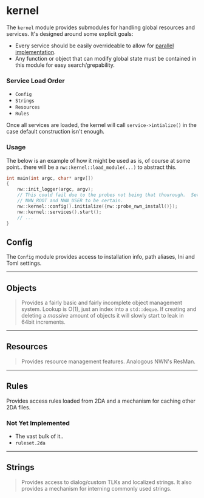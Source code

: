 # kernel

The `kernel` module provides submodules for handling global resources and services.  It's designed around some explicit goals:

* Every service should be easily overrideable to allow for [parallel implementation](http://sevangelatos.com/john-carmack-on-parallel-implementations/).
* Any function or object that can modify global state must be contained in this module for easy search/grepability.

### Service Load Order

- `Config`
- `Strings`
- `Resources`
- `Rules`

Once all services are loaded, the kernel will call `service->intialize()` in the case default construction
isn't enough.

### Usage

The below is an example of how it might be used as is, of course at some point.. there will be a `nw::kernel::load_module(...)` to abstract this.

```cpp
int main(int argc, char* argv[])
{
    nw::init_logger(argc, argv);
    // This could fail due to the probes not being that thourough.  Set env vars
    // NWN_ROOT and NWN_USER to be certain.
    nw::kernel::config().initialize({nw::probe_nwn_install()});
    nw::kernel::services().start();
    // ...
}
```

## Config

The `Config` module provides access to installation info, path aliases, Ini and Toml settings.

-------------------

## Objects
> Provides a fairly basic and fairly incomplete object management system.  Lookup is O(1), just an index into a `std::deque`.
> If creating and deleting a *massive* amount of objects it will slowly start to leak in 64bit increments.

-------------------

## Resources
> Provides resource management features.  Analogous NWN's ResMan.

-------------------

## Rules

Provides access rules loaded from 2DA and a mechanism for caching other 2DA files.

### Not Yet Implemented

* The vast bulk of it..
* `ruleset.2da`

-------------------

## Strings
> Provides access to dialog/custom TLKs and localized strings.  It also provides a mechanism for interning
> commonly used strings.

